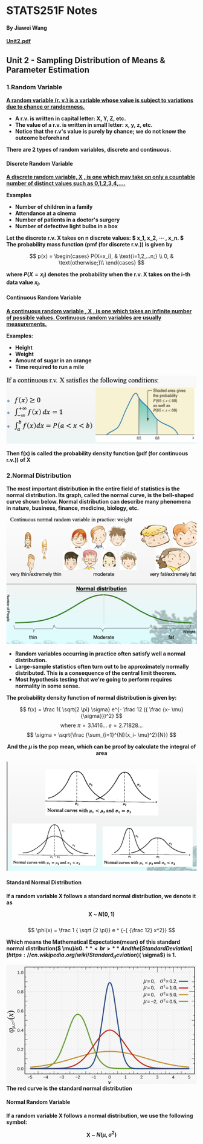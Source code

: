 # STATS251F Notes

#### By Jiawei Wang

<script type="text/javascript" async src="https://cdn.mathjax.org/mathjax/latest/MathJax.js?config=TeX-MML-AM_CHTML"> </script>

**[Unit2.pdf](https://github.com/Angold-4/UniversitySources/blob/master/2020Autumn/STATS251F/Lecture_Notes/Unit%202%20-%20Parameter%20Estimation.pdf)**



## Unit 2 - Sampling Distribution of Means & Parameter Estimation


### 1.Random Variable
**<u>A random variable (r. v.) is a variable whose value is subject to variations due to chance or randomness.</u>**
* **A r.v. is written in capital letter: X, Y, Z, etc.**
* **The value of a r.v. is written in small letter: x, y, z, etc.**
* **Notice that the r.v's value is purely by chance; we do not know the outcome beforehand**

**There are 2 types of random variables, discrete and continuous.**

#### Discrete Random Variable
**<u>A discrete random variable, X , is one which may take on only a countable number of distinct values such as 0,1,2,3,4,....</u>**

**Examples<br>**
* **Number of children in a family**
* **Attendance at a cinema**
* **Number of patients in a doctor's surgery**
* **Number of defective light bulbs in a box**

**Let the discrete r.v. X takes on n discrete values: $ x_1, x_2, ⋯ , x_n. $ <br>The probability mass function (pmf (for discrete r.v.)) is given by**

$$
p(x) = 
    \begin{cases}
        P(X=x_i), & \text{i=1,2,...n;} \\
        0, & \text{otherwise;}\\
    \end{cases}
$$

**where $P(X = x_i)$ denotes the probability when the r.v. X takes on the i-th data value $x_i$.**

#### Continuous Random Variable
**<u>A continuous random variable , X , is one which takes an infinite number of possible values. Continuous random variables are usually measurements.</u>**

**Examples:**<br>
* **Height**
* **Weight**
* **Amount of sugar in an orange**
* **Time required to run a mile**

![continuous_r](sources/continuous_r.png)<br>

**Then f(x) is called the probability density function (pdf (for continuous r.v.)) of X**


### 2.Normal Distribution
**The most important distribution in the entire field of statistics is the normal distribution. Its graph, called the normal curve, is the bell-shaped curve shown below. Normal distribution can describe many phenomena in nature, business, finance, medicine, biology, etc.**

![normal_distribution](sources/normal_distribution.png)

* **Random variables occurring in practice often satisfy well a normal distribution.**
* **Large-sample statistics often turn out to be approximately normally distributed. This is a consequence of the central limit theorem.**
* **Most hypothesis testing that we're going to perform requires normality in some sense.**

**The probability density function of normal distribution is given by:**

$$
f(x) = \frac 1{ \sqrt{2 \pi} \sigma} e^{- \frac 12 ({ \frac {x- \mu}{\sigma}})^2}  
$$
$$
\text{where }\pi = 3.1416...  \text{   }e = 2.71828...
$$
$$
\sigma = \sqrt{\frac {\sum_{i=1}^{N}(x_i- \mu)^2}{N}}
$$
**<center>And the $\mu$ is the pop mean, which can be proof by calculate the integral of area</center>**

![normal](sources/normal.png)

#### Standard Normal Distribution

**If a random variable X follows a standard normal distribution, we denote it as**<br>
**<center>X ~ $N(0 , 1)$**</center><br>
$$
\phi(x) = \frac 1 { \sqrt {2 \pi}} e ^ {-{ {\frac 12} x^2}}
$$

**Which means the Mathematical Expectation(mean) of this standard normal distribution($ \mu$) is 0.**<br>
**And the [Standard Deviation](https://en.wikipedia.org/wiki/Standard_deviation)($ \sigma$) is 1.**

![standard_normal_distribution](sources/standard_normal_distribution.png)<br>
**The red curve is the standard normal distribution**


#### Normal Random Variable
**If a random variable X follows a normal distribution, we use the following symbol:**<br>
**<center>X ~ $N( \mu , \sigma ^2)$**</center><br>





















